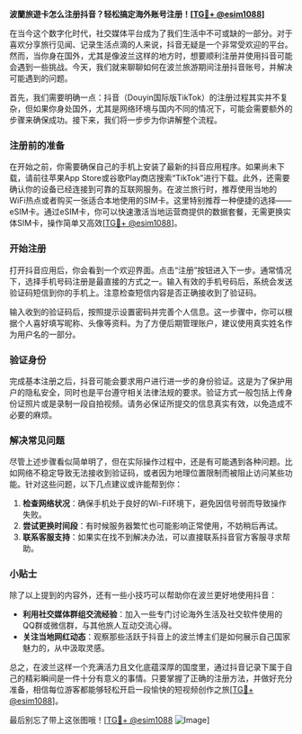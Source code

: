 **波蘭旅遊卡怎么注册抖音？轻松搞定海外账号注册！[[TG💪+ @esim1088](https://t.me/s/esim1088)]**

在当今这个数字化时代，社交媒体平台成为了我们生活中不可或缺的一部分。对于喜欢分享旅行见闻、记录生活点滴的人来说，抖音无疑是一个非常受欢迎的平台。然而，当你身在国外，尤其是像波兰这样的地方时，想要顺利注册并使用抖音可能会遇到一些挑战。今天，我们就来聊聊如何在波兰旅游期间注册抖音账号，并解决可能遇到的问题。

首先，我们需要明确一点：抖音（Douyin国际版TikTok）的注册过程其实并不复杂，但如果你身处国外，尤其是网络环境与国内不同的情况下，可能会需要额外的步骤来确保成功。接下来，我们将一步步为你讲解整个流程。

### 注册前的准备

在开始之前，你需要确保自己的手机上安装了最新的抖音应用程序。如果尚未下载，请前往苹果App Store或谷歌Play商店搜索“TikTok”进行下载。此外，还需要确认你的设备已经连接到可靠的互联网服务。在波兰旅行时，推荐使用当地的WiFi热点或者购买一张适合本地使用的SIM卡。这里特别推荐一种便捷的选择——eSIM卡。通过eSIM卡，你可以快速激活当地运营商提供的数据套餐，无需更换实体SIM卡，操作简单又高效[[TG💪+ @esim1088](https://t.me/s/esim1088)]。

### 开始注册

打开抖音应用后，你会看到一个欢迎界面。点击“注册”按钮进入下一步。通常情况下，选择手机号码注册是最直接的方式之一。输入有效的手机号码后，系统会发送验证码短信到你的手机上。注意检查短信内容是否正确接收到了验证码。

输入收到的验证码后，按照提示设置密码并完善个人信息。这一步骤中，你可以根据个人喜好填写昵称、头像等资料。为了方便后期管理账户，建议使用真实姓名作为用户名的一部分。

### 验证身份

完成基本注册之后，抖音可能会要求用户进行进一步的身份验证。这是为了保护用户的隐私安全，同时也是平台遵守相关法律法规的要求。验证方式一般包括上传身份证照片或是录制一段自拍视频。请务必保证所提交的信息真实有效，以免造成不必要的麻烦。

### 解决常见问题

尽管上述步骤看似简单明了，但在实际操作过程中，还是有可能遇到各种问题。比如网络不稳定导致无法接收到验证码，或者因为地理位置限制而被阻止访问某些功能。针对这些问题，以下几点建议或许能帮到你：

1. **检查网络状况**：确保手机处于良好的Wi-Fi环境下，避免因信号弱而导致操作失败。
2. **尝试更换时间段**：有时候服务器繁忙也可能影响正常使用，不妨稍后再试。
3. **联系客服支持**：如果实在找不到解决办法，可以直接联系抖音官方客服寻求帮助。

### 小贴士

除了以上提到的内容外，还有一些小技巧可以帮助你在波兰更好地使用抖音：

- **利用社交媒体群组交流经验**：加入一些专门讨论海外生活及社交软件使用的QQ群或微信群，与其他旅人互动交流心得。
- **关注当地网红动态**：观察那些活跃于抖音上的波兰博主们是如何展示自己国家魅力的，从中汲取灵感。

总之，在波兰这样一个充满活力且文化底蕴深厚的国度里，通过抖音记录下属于自己的精彩瞬间是一件十分有意义的事情。只要掌握了正确的注册方法，并做好充分准备，相信每位游客都能够轻松开启一段愉快的短视频创作之旅[[TG💪+ @esim1088](https://t.me/s/esim1088)]。

最后别忘了带上这张图哦！[[TG💪+ @esim1088](https://t.me/s/esim1088) ![Image](https://i.postimg.cc/4NQfJmqS/Snipaste-2025-05-13-00-14-12.png)]
